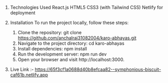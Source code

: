 1. Technologies Used
   React.js
   HTML5
   CSS3 (with Tailwind CSS)
   Netlify for deployment

2. Installation
   To run the project locally, follow these steps:

   1. Clone the repository:
      git clone https://github.com/anchalraj31082004/karo-abhayas.git
   2. Navigate to the project directory:
      cd karo-abhayas
   3. Install dependencies:
      npm install
   4. Run the development server:
      npm run dev
   5. Open your browser and visit http://localhost:3000.
  
3. Live Link :- https://65f3cf1a0688d40b8efcaa82--symphonious-biscuit-caf61b.netlify.app
